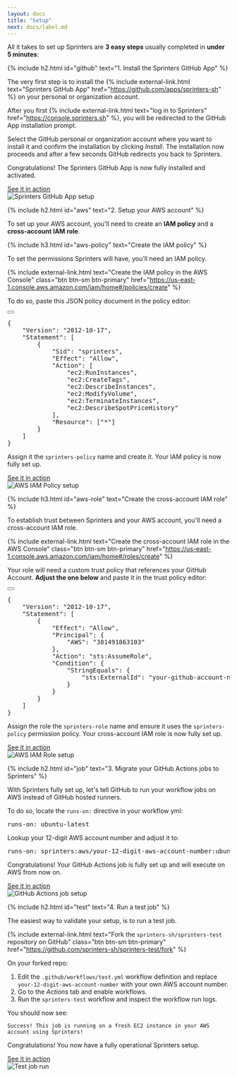 ```yaml
---
layout: docs
title: "Setup"
next: docs/label.md
---
```


All it takes to set up Sprinters are **3 easy steps** usually completed in **under 5 minutes**:

{% include h2.html id="github" text="1. Install the Sprinters GitHub App" %}

The very first step is to install the {% include external-link.html text="Sprinters GitHub App"
        href="https://github.com/apps/sprinters-sh" %} on your personal or organization account.

After you first {% include external-link.html text="log in to Sprinters" href="https://console.sprinters.sh" %}, you
will be redirected to the GitHub App installation prompt.

Select the GitHub personal or organization account where you want to install it and confirm the installation by
clicking _Install_. The installation now proceeds and after a few seconds GitHub redirects you back to Sprinters.

Congratulations! The Sprinters GitHub App is now fully installed and activated.

<a class="btn btn-secondary" data-bs-toggle="collapse" href="#github-setup" aria-expanded="false" aria-controls="github-setup">
    <i class="bi bi-image me-1"></i>
    See it in action
</a>
<div class="collapse" id="github-setup">
    <img src="/assets/setup/github.png" alt="Sprinters GitHub App setup" class="screenshot">
</div>

{% include h2.html id="aws" text="2. Setup your AWS account" %}

To set up your AWS account, you'll need to create an **IAM policy** and a **cross-account IAM role**.

{% include h3.html id="aws-policy" text="Create the IAM policy" %}

To set the permissions Sprinters will have, you'll need an IAM policy.

{% include external-link.html text="Create the IAM policy in the AWS Console" class="btn btn-sm btn-primary"
        href="https://us-east-1.console.aws.amazon.com/iam/home#/policies/create" %}

<p class="mb-1">To do so, paste this <span class="fw-bold text-warning">JSON policy document</span> in the policy editor:</p>
<div class="alert alert-info font-monospace p-0 mb-2 position-relative" role="alert">
    <button type="button" class="btn-copy" title="Copy to clipboard"><i class="bi bi-copy"></i></button>
    <pre class="mb-0 p-2 fs-7">{
    "Version": "2012-10-17",
    "Statement": [
        {
            "Sid": "sprinters",
            "Effect": "Allow",
            "Action": [
                "ec2:RunInstances",
                "ec2:CreateTags",
                "ec2:DescribeInstances",
                "ec2:ModifyVolume",
                "ec2:TerminateInstances",
                "ec2:DescribeSpotPriceHistory"
            ],
            "Resource": ["*"]
        }
    ]
}</pre>
</div>

Assign it the `sprinters-policy` name and create it. Your IAM policy is now fully set up.

<a class="btn btn-secondary" data-bs-toggle="collapse" href="#aws-policy-setup" aria-expanded="false" aria-controls="aws-policy-setup">
    <i class="bi bi-image me-1"></i>
    See it in action
</a>
<div class="collapse" id="aws-policy-setup">
    <img src="/assets/setup/aws-policy.png" alt="AWS IAM Policy setup" class="screenshot">
</div>

{% include h3.html id="aws-role" text="Create the cross-account IAM role" %}

To establish trust between Sprinters and your AWS account, you'll need a cross-account IAM role.

{% include external-link.html text="Create the cross-account IAM role in the AWS Console" class="btn btn-sm btn-primary" href="https://us-east-1.console.aws.amazon.com/iam/home#/roles/create" %}

<p class="mb-1">Your role will need a <span class="fw-bold text-warning">custom trust policy</span> that references your GitHub Account.
    <strong>Adjust the one below</strong> and paste it in the trust policy editor:</p>
<div class="alert alert-info font-monospace p-0 mb-2 position-relative" role="alert">
    <button type="button" class="btn-copy" title="Copy to clipboard"><i class="bi bi-copy"></i></button>
    <pre class="mb-0 p-2 fs-7">{
    "Version": "2012-10-17",
    "Statement": [
        {
            "Effect": "Allow",
            "Principal": {
                "AWS": "381491863103"
            },
            "Action": "sts:AssumeRole",
            "Condition": {
                "StringEquals": {
                    "sts:ExternalId": "<span class="fw-bold fst-italic text-warning">your-github-account-name</span>"
                }
            }
        }
    ]
}</pre>
</div>

Assign the role the `sprinters-role` name and ensure it uses the `sprinters-policy` permission policy. Your cross-account IAM role is now fully set up.

<a class="btn btn-secondary" data-bs-toggle="collapse" href="#aws-role-setup" aria-expanded="false" aria-controls="aws-role-setup">
    <i class="bi bi-image me-1"></i>
    See it in action
</a>
<div class="collapse" id="aws-role-setup">
    <img src="/assets/setup/aws-role.png" alt="AWS IAM Role setup" class="screenshot">
</div>

{% include h2.html id="job" text="3. Migrate your GitHub Actions jobs to Sprinters" %}

With Sprinters fully set up, let's tell GitHub to run your workflow jobs on AWS instead of GitHub hosted runners.

<p class="mb-1">To do so, locate the <code>runs-on:</code> directive in your workflow yml:</p>
<div class="alert alert-info font-monospace p-0 mb-2 position-relative" role="alert">
    <pre class="mb-0 p-2 fs-7">runs-on: ubuntu-latest</pre>
</div>

<p class="mb-1">Lookup your 12-digit AWS account number and adjust it to:</p>
<div class="alert alert-info font-monospace p-0 mb-2 position-relative" role="alert">
    <pre class="mb-0 p-2 fs-7">runs-on: sprinters:aws/<span class="fw-bold fst-italic text-warning">your-12-digit-aws-account-number</span>:ubuntu-latest</pre>
</div>

Congratulations! Your GitHub Actions job is fully set up and will execute on AWS from now on.

<a class="btn btn-secondary" data-bs-toggle="collapse" href="#job-setup" aria-expanded="false" aria-controls="job-setup">
    <i class="bi bi-image me-1"></i>
    See it in action
</a>
<div class="collapse" id="job-setup">
    <img src="/assets/setup/job.png" alt="GitHub Actions job setup" class="screenshot">
</div>

{% include h2.html id="test" text="4. Run a test job" %}

The easiest way to validate your setup, is to run a test job.

{% include external-link.html text="Fork the `sprinters-sh/sprinters-test` repository on GitHub" class="btn btn-sm btn-primary" href="https://github.com/sprinters-sh/sprinters-test/fork" %}

On your forked repo:
1. Edit the `.github/workflows/test.yml` workflow definition and replace `your-12-digit-aws-account-number` with your own AWS account number.
2. Go to the _Actions_ tab and enable workflows.
3. Run the `sprinters-test` workflow and inspect the workflow run logs.

You should now see:

```
Success! This job is running on a fresh EC2 instance in your AWS account using Sprinters!
```

Congratulations! You now have a fully operational Sprinters setup.

<a class="btn btn-secondary" data-bs-toggle="collapse" href="#test" aria-expanded="false" aria-controls="test">
    <i class="bi bi-image me-1"></i>
    See it in action
</a>
<div class="collapse" id="test">
    <img src="/assets/setup/test.png" alt="Test job run" class="screenshot">
</div>
